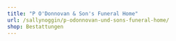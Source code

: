 ```yaml
---
title: "P O'Donnovan & Son's Funeral Home"
url: /sallynoggin/p-odonnovan-und-sons-funeral-home/
shop: Bestattungen
---
```

